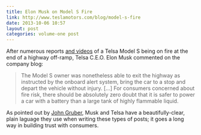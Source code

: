 ```yaml
---
title: Elon Musk on Model S Fire
link: http://www.teslamotors.com/blog/model-s-fire
date: 2013-10-06 10:57
layout: post
categories: volume-one post
---
```

After numerous reports [and videos](http://www.youtube.com/watch?v=q0kjI08n4fg) of a Telsa Model S being on fire at the end of a highway off-ramp, Telsa C.E.O. Elon Musk commented on the company blog:

>The Model S owner was nonetheless able to exit the highway as instructed by the onboard alert system, bring the car to a stop and depart the vehicle without injury. [...] For consumers concerned about fire risk, there should be absolutely zero doubt that it is safer to power a car with a battery than a large tank of highly flammable liquid.

As pointed out by [John Gruber](http://daringfireball.net/linked/2013/10/04/musk-model-s), Musk and Telsa have a beautifully-clear, plain laguage they use when writing these types of posts; it goes a long way in building trust with consumers.